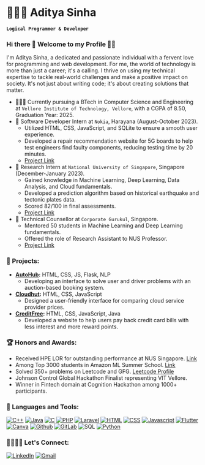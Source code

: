 # 👨🏻‍💻 Aditya Sinha
**`Logical Programmer & Developer`**

### Hi there 👋 Welcome to my Profile 🌟✨

I'm Aditya Sinha, a dedicated and passionate individual with a fervent love for programming and web development. For me, the world of technology is more than just a career; it's a calling. I thrive on using my technical expertise to tackle real-world challenges and make a positive impact on society. It's not just about writing code; it's about creating solutions that matter.

- 🧑🏻‍🎓 Currently pursuing a BTech in Computer Science and Engineering at `Vellore Institute of Technology, Vellore`, with a CGPA of 8.50, Graduation Year: 2025.
- 🏢 Software Developer Intern at `Nokia`, Harayana (August-October 2023).
  - Utilized HTML, CSS, JavaScript, and SQLite to ensure a smooth user experience.
  - Developed a repair recommendation website for 5G boards to help test engineers find faulty components, reducing testing time by 20 minutes.
  - [Project Link](https://rb.gy/1pvm2k)
- 🏢 Research Intern at `National University of Singapore`, Singapore (December-January 2023).
  - Gained knowledge in Machine Learning, Deep Learning, Data Analysis, and Cloud fundamentals.
  - Developed a prediction algorithm based on historical earthquake and tectonic plates data.
  - Scored 82/100 in final assessments.
  - [Project Link](https://rb.gy/u7hm96)
- 🏢 Technical Counsellor at `Corporate Gurukul`, Singapore.
  - Mentored 50 students in Machine Learning and Deep Learning fundamentals.
  - Offered the role of Research Assistant to NUS Professor.
  - [Project Link](https://rb.gy/f5w4o1)

### 🚀 Projects:
- **[AutoHub](https://github.com/aditya030/AutoHub):** HTML, CSS, JS, Flask, NLP
  - Developing an interface to solve user and driver problems with an auction-based booking system.
- **[Cloudhut](https://github.com/aditya030/Cloudhut):** HTML, CSS, JavaScript
  - Designed a user-friendly interface for comparing cloud service provider prices.
- **[CreditFree](https://github.com/aditya030/CreditFree):** HTML, CSS, JavaScript, Java
  - Developed a website to help users pay back credit card bills with less interest and more reward points.

### 🏆 Honors and Awards:
- Received HPE LOR for outstanding performance at NUS Singapore. [Link](https://rb.gy/dmvplt)
- Among Top 3000 students in Amazon ML Summer School. [Link](https://rb.gy/2ibayh)
- Solved 350+ problems on Leetcode and GFG. [Leetcode Profile](https://leetcode.com/eddy03/)
- Johnson Control Global Hackathon Finalist representing VIT Vellore.
- Winner in Fintech domain at Cognition Hackathon among 1000+ participants.

### 🧰 Languages and Tools:
[![C++](https://img.shields.io/badge/C%2B%2B-00599C?style=for-the-badge&logo=c%2B%2B&logoColor=white)](https://cplusplus.com/)
[![Java](https://img.shields.io/badge/Java-ED8B00?style=for-the-badge&logo=openjdk&logoColor=white)](https://www.java.com/en/)
[![C](https://img.shields.io/badge/C-239120?style=for-the-badge&logo=c&logoColor=white)](https://learn-c.org/)
[![PHP](https://img.shields.io/badge/PHP-777BB4?style=for-the-badge&logo=php&logoColor=white)](https://www.php.net/)
[![Laravel](https://img.shields.io/badge/Laravel-FF2D20?style=for-the-badge&logo=laravel&logoColor=white)](https://laravel.com/)
[![HTML](https://img.shields.io/badge/HTML-239120?style=for-the-badge&logo=html5&logoColor=white)](https://html.com/)
[![CSS](https://img.shields.io/badge/CSS3-1572B6?style=for-the-badge&logo=css3&logoColor=white)](https://www.css3.com/)
[![Javascript](https://img.shields.io/badge/JavaScript-F7DF1E?style=for-the-badge&logo=javascript&logoColor=black)](https://www.javascript.com/)
[![Flutter](https://img.shields.io/badge/Flutter-02569B.svg?style=for-the-badge&logo=Flutter&logoColor=white)](https://flutter.dev/)
[![Canva](https://img.shields.io/badge/Canva-%2300C4CC.svg?&style=for-the-badge&logo=Canva&logoColor=white)](https://www.canva.com/en_in/)
[![Github](https://img.shields.io/badge/GitHub-100000?style=for-the-badge&logo=github&logoColor=white)](https://github.com/aditya030)
[![GitLab](https://img.shields.io/badge/GitLab-330F63?style=for-the-badge&logo=gitlab&logoColor=white)](https://gitlab.com/aditya030)
![SQL](https://img.shields.io/badge/MySQL-00000F?style=for-the-badge&logo=mysql&logoColor=white)
[![Python](https://img.shields.io/badge/Python-14354C?style=for-the-badge&logo=python&logoColor=white)](https://www.python.org/)

### 🫱🏼‍🫲🏻 Let's Connect:
[![LinkedIn](https://img.shields.io/badge/LinkedIn-0077B5?style=for-the-badge&logo=linkedin&logoColor=white)](https://www.linkedin.com/in/aditya-sinha-1207731ab/)
[![Gmail](https://img.shields.io/badge/Gmail-D14836?style=for-the-badge&logo=gmail&logoColor=white)](mailto:sinhaaditya188@gmail.com)

